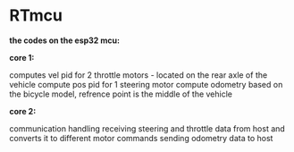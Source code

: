 # RTmcu
**the codes on the esp32 mcu:**

**core 1:**

computes vel pid for 2 throttle motors - located on the rear axle of the vehicle
compute pos pid for 1 steering motor
compute odometry based on the bicycle model, refrence point is the middle of the vehicle

**core 2:**

communication handling
receiving steering and throttle data from host and converts it to different motor commands
sending odometry data to host
